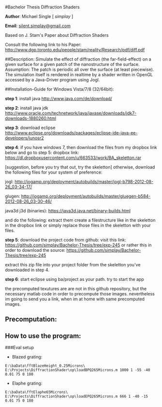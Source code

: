 #Bachelor Thesis Diffraction Shaders

**Author**: Michael Single [ _simplay_ ]

**Email**: silent.simplay@gmail.com

Based on J. Stam's Paper about Diffraction Shaders

Consult the following link to his Paper:
http://www.dgp.toronto.edu/people/stam/reality/Research/pdf/diff.pdf

##Description: 
Simulate the effect of diffraction (the far-field-effect) on a given surface for a given patch of the nanostructure of the surface.
Assumption: The patch is periodic all over the surface (at least piecewise). The simulation itself is rendered in realtime by a shader written in OpenGL accessed by a Java-Driver program using Jogl.


##Installation-Guide for Windows Vista/7/8 (32/64bit):

**step 1**: install java
http://www.java.com/de/download/

**step 2**: install java jdk
http://www.oracle.com/technetwork/java/javase/downloads/jdk7-downloads-1880260.html

**step 3**: download eclipse
http://www.eclipse.org/downloads/packages/eclipse-ide-java-ee-developers/junosr2

**step 4**:
if you have windows 7, then download the files from my dropbox link below and go to step 5:
dropbox link:
https://dl.dropboxusercontent.com/u/663533/work/BA_skeletton.rar

[suggestion, before you try that out, try the skeletton]
otherwise, download the following files for your system of preference:

jogl:
http://jogamp.org/deployment/autobuilds/master/jogl-b798-2012-08-26_03-34-17/

glugen:
http://jogamp.org/deployment/autobuilds/master/gluegen-b584-2012-08-26_03-30-46/

java3d j3d (binaries):
https://java3d.java.net/binary-builds.html

and do the following: extract them
create a filestructure like in the skeletton in the dropbox link or simply replace those files in the skeletton with your files.

**step 5**: download the project code from github:
visit this link: https://github.com/simplay/Bachelor-Thesis/tree/exp-245
or rather this in order to download the source:
https://github.com/simplay/Bachelor-Thesis/tree/exp-245

extract this zip file into your project folder from the skeletton you've downloaded in step 4.

**step 6**: start eclipse using ba/project as your path.
try to start the app

the precomputed texutures are are not in this github repository, but the necessary matlab code in order to precompute those images.
nevertheless im going to send you a link, when im at home with same precomputed images.


## Precomputation:

## How to use the program:
###Eval setup
+ Blazed grating:

````E:\baData\fftBlazeHeight_0.25Microns\ E:\Projects\DiffractionShader\op\loadBPQ265Microns.m 1000 1 -55 -40 0.01 75 0 180````

+ Elaphe grating:

````E:\baData\fftElaphe65Microns\ E:\Projects\DiffractionShader\op\loadEPQ265Microns.m 666 1 -40 -15 0.01 75 0 180````
